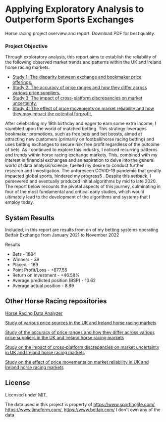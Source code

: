 # Applying Exploratory Analysis to Outperform Sports Exchanges
Horse racing project overview and report. Download PDF for best quality.

### Project Objective

Through exploratory analysis, this report aims to
establish the reliability of the following observed 
market trends and patterns within the UK and Ireland 
horse racing markets. 

- [Study 1: The disparity between exchange and bookmaker price offerings.](https://github.com/adamcorren/horse_racing_study_1)
- [Study 2: The accuracy of price ranges and how they differ across various price suppliers.](https://github.com/adamcorren/horse_racing_study_2)
- [Study 3: The impact of cross-platform discrepancies on market uncertainty.](https://github.com/adamcorren/horse_racing_study_3)
- [Study 4: The effect of price movements on market reliability and how they may impact the potential forprofit.](https://github.com/adamcorren/horse_racing_study_4)

After celebrating my 18th birthday and eager to earn 
some extra income, I stumbled upon the world of 
matched betting. This strategy leverages bookmaker 
promotions, such as free bets and bet boosts, aimed at 
attracting new customers (primarily on football/horse 
racing betting) and uses betting exchanges to secure 
risk free profit regardless of the outcome of bets. As I 
continued to explore this industry, I noticed recurring 
patterns and trends within horse racing exchange 
markets. This, combined with my interest in financial 
exchanges and an aspiration to delve into the general 
world of data analysis/science, fuelled my desire to 
conduct further research and investigation. The 
unforeseen COVID-19 pandemic that greatly impacted 
global sports, hindered my progress5
. Despite this 
setback, I persevered and eventually produced initial 
algorithms by mid to late 2020. The report below 
recounts the pivotal aspects of this journey, 
culminating in four of the most fundamental and 
critical early studies, which would ultimately lead to the 
development of the algorithms and systems that I 
employ today.

## System Results
Included, in this report are results from on of my betting systems operating Betfair Exchange from January 2021 to November 2022

Results

- Bets - 1884
- Winners - 39
- Placed - 189
- Point Profit/Loss - +877.55
- Return on Investment - +46.58%
- Average predicted position (BSP) - 10.62
- Average actual position - 8.89

## Other Horse Racing repositories

[Horse Racing Data Analyzer](https://github.com/adamcorren/horse_racing_data_analyzer)

[Study of various price sources in the UK and Ireland horse racing markets](https://github.com/adamcorren/horse_racing_study_1)

[Study of the accuracy of price ranges and how they differ across various price suppliers in the UK and Ireland horse racing markets](https://github.com/adamcorren/horse_racing_study_2)

[Study on the impact of cross-platform discrepancies on market uncertainty in UK and Ireland horse racing markets](https://github.com/adamcorren/horse_racing_study_3)

[Study on the effect of price movements on market reliability in UK and Ireland horse racing markets](https://github.com/adamcorren/horse_racing_study_4)

## License

Licensed under [MIT]((https://opensource.org/license/mit/)).

The data used in this project is property of https://www.sportinglife.com/, https://www.timeform.com/, https://www.betfair.com/
I don't own any of the data
